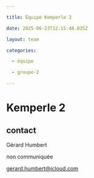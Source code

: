```yaml
---

title: Équipe Kemperle 2

date: 2025-06-23T12:15:48.035Z

layout: team

categories:

  - équipe

  - groupe-2

---
```


# Kemperle 2



## contact 

Gérard Humbert

non communiquée

gerard.humbert@icloud.com

